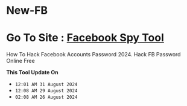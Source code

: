 # New-FB
# Go To Site : [Facebook Spy Tool](https://jnjif6576.github.io/)
How To Hack Facebook Accounts Password 2024. Hack FB Password Online Free

**This Tool Update On**
- `12:01 AM 31 August 2024`
- `12:08 AM 29 August 2024`
- `02:08 AM 26 August 2024`
